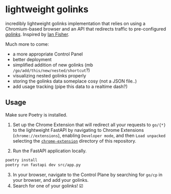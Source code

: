 # lightweight golinks

incredibly lightweight golinks implementation that relies on using a Chromium-based browser and an API that redirects traffic to pre-configured [*golinks*](https://golinks.github.io/golinks/). Inspired by [Ian Fisher](https://iafisher.com/blog/2020/10/golinks).

Much more to come:
- a more appropriate Control Panel
- better deployment
- simplified addition of new golinks (mb `/go/add/this/new/nested/shortcut`?)
- visualizing nested golinks properly
- storing the golinks data someplace cosy (not a JSON file..)
- add usage tracking (pipe this data to a realtime dash?)

## Usage

Make sure Poetry is installed.

1. Set up the Chrome Extension that will redirect all your requests to `go/{*}` to the lightweight FastAPI by navigating to Chrome Extensions (`chrome://extensions`), enabling `Developer mode`, and then `Load unpacked` selecting the [`chrome-extension`](./chrome-extension/) directory of this repository.

2. Run the FastAPI application locally.
```sh
poetry install
poetry run fastapi dev src/app.py
```

3. In your browser, navigate to the Control Plane by searching for `go/cp` in your browser, and add your golinks.
4. Search for one of your golinks! ☑️
